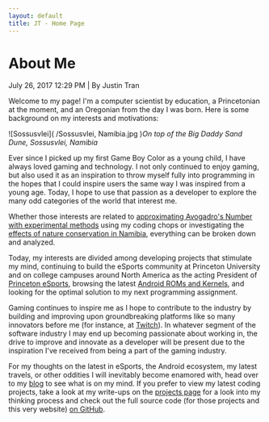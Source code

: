 ```yaml
---
layout: default
title: JT - Home Page
---
```

<h1>About Me</h1>
<p class="meta">July 26, 2017 12:29 PM | By Justin Tran</p>

Welcome to my page! I'm a computer scientist by education, a Princetonian at the moment, and an Oregonian from the day I was born. Here is some background on my interests and motivations:

![Sossusvlei]( /Sossusvlei, Namibia.jpg )*On top of the Big Daddy Sand Dune, Sossusvlei, Namibia*

Ever since I picked up my first Game Boy Color as a young child, I have always loved gaming and technology. I not only continued to enjoy gaming, but also used it as an inspiration to throw myself fully into programming in the hopes that I could inspire users the same way I was inspired from a young age. Today, I hope to use that passion as a developer to explore the many odd categories of the world that interest me.

Whether those interests are related to [approximating Avogadro's Number with experimental methods](https://justintranjt.github.io/projects/2017-07-29-avogadro-estimation/) using my coding chops or investigating the [effects of nature conservation in Namibia](https://justintranjt.github.io/research/), everything can be broken down and analyzed.

Today, my interests are divided among developing projects that stimulate my mind, continuing to build the eSports community at Princeton University and on college campuses around North America as the acting President of [Princeton eSports](https://www.facebook.com/groups/ptonesports/), browsing the latest [Android ROMs and Kernels](https://forum.xda-developers.com/oneplus-3), and looking for the optimal solution to my next programming assignment.

Gaming continues to inspire me as I hope to contribute to the industry by building and improving upon groundbreaking platforms like so many innovators before me (for instance, at [Twitch](http://www.businessinsider.com/the-story-of-video-game-streaming-site-twitch-2014-10)). In whatever segment of the software industry I may end up becoming passionate about working in, the drive to improve and innovate as a developer will be present due to the inspiration I've received from being a part of the gaming industry.

For my thoughts on the latest in eSports, the Android ecosystem, my latest travels, or other oddities I will inevitably become enamored with, head over to my [blog](https://justintranjt.github.io/blog/) to see what is on my mind. If you prefer to view my latest coding projects, take a look at my write-ups on the [projects page](https://justintranjt.github.io/projects/) for a look into my thinking process and check out the full source code (for those projects and this very website) [on GitHub](https://github.com/justintranjt).

